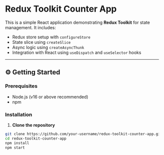 #  Redux Toolkit Counter App

This is a simple React application demonstrating **Redux Toolkit** for state management. It includes:

- Redux store setup with `configureStore`
- State slice using `createSlice`
- Async logic using `createAsyncThunk`
- Integration with React using `useDispatch` and `useSelector` hooks

---

## ⚙ Getting Started

### Prerequisites

- Node.js (v16 or above recommended)
- npm 

### Installation

1. **Clone the repository**

```bash
git clone https://github.com/your-username/redux-toolkit-counter-app.git
cd redux-toolkit-counter-app
npm install
npm start

